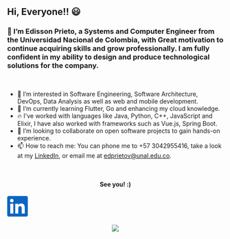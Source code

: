 ## Hi, Everyone!! 😃  


### 👋 I’m Edisson Prieto, a Systems and Computer Engineer from the Universidad Nacional de Colombia, with Great motivation to continue acquiring skills and grow professionally. I am fully confident in my ability to design and produce technological solutions for the company.
<br />

- 👀 I’m interested in Software Engineering, Software Architecture, DevOps, Data Analysis as well as web and mobile development. 
- 🌱 I’m currently learning Flutter, Go and enhancing my cloud knowledge.
- 🔥 I've worked with languages like Java, Python, C++, JavaScript and Elixir, I have also worked with frameworks such as Vue.js, Spring Boot.
- 💞️ I’m looking to collaborate on open software projects to gain hands-on experience.
- 📫 How to reach me: You can phone me to +57 3042955416, take a look at my [LinkedIn](https://www.linkedin.com/in/edisson-david-vargas-712175129/), or email me at edprietov@unal.edu.co.
<br />

<!---
Edprietov/Edprietov is a ✨ special ✨ repository because its `README.md` (this file) appears on your GitHub profile.
You can click the Preview link to take a look at your changes.
--->

  
  **<h4 align="center">See you! :)</h4>**
  
  <a href="https://www.linkedin.com/in/edisson-david-vargas-712175129">
    <img alt="LinkedIn" title="LinkedIn" height="48" width="48" src="assets/linkedin.svg">
  </a>

  
  <p align="center">
  <img align='center' src='https://gpvc.arturio.dev/Edprietov'>
</p>
